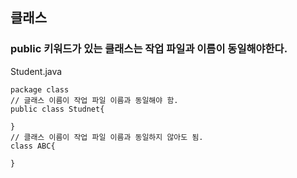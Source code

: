 ## 클래스 
### public 키워드가 있는 클래스는 작업 파일과 이름이 동일해야한다.

Student.java
```
package class
// 글래스 이름이 작업 파일 이름과 동일해야 함.
public class Studnet{

}
// 클래스 이름이 작업 파일 이름과 동일하지 않아도 됨.
class ABC{

}
```
